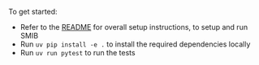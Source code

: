 To get started:
- Refer to the [README](README.md) for overall setup instructions, to setup and run SMIB
- Run `uv pip install -e .` to install the required dependencies locally
- Run `uv run pytest` to run the tests 